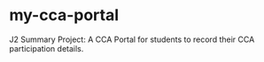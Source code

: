 # my-cca-portal
J2 Summary Project: A CCA Portal for students to record their CCA participation details.
